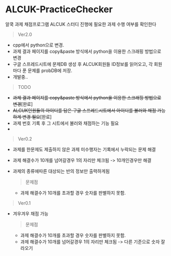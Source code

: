 

# ALCUK-PracticeChecker
알쿡 과제 채점프로그램
ALCUK 스터디 진행에 필요한 과제 수행 여부를 확인한다

> Ver2.0

 - cpp에서 python으로 변경. 
 - 과제 결과 페이지를 copy&paste 방식에서 python을 이용한 스크래핑 방법으로 변경
 - 구글 스프레드시트에 문제DB 생성 후 ALCUK회원들 ID정보를 읽어오고, 각 회원마다 푼 문제를 probDB에 저장.
 - 개발중..

> TODO

 - ~~과제 결과 페이지를 copy&paste 방식에서 python을 이용한 스크래핑 방법으로 변경~~[완료]
 - ~~ALCUK인원들의 아이디를 담은 구글 스프레드시트에서 아이디를 불러와 채점 가능 하게 변경 필요~~[완료]
 - 과제 번호 기록 후 그 시트에서 불러와 채점하는 기능 필요
 - 

> Ver0.2

 - 과제를 한문제도 제출하지 않은 과제 미수행자는 기록에서 누락되는 문제 해결
 - 과제 해결수가 10개를 넘어갈경우 1의 자리만 체크됨 -> 10개인경우만 해결
 - 과제의 종류에따른 대상되는 반의 정보만 출력하게됨

	

	> 문제점
	

	 - 과제 해결수가 10개를 초과할 경우 숫자를 판별하지 못함.

> Ver0.1

 - 겨우겨우 채점 가능

 	> 문제점
	

	 -  과제 해결수가 10개를 초과할 경우 숫자를 판별하지 못함.
	 - 과제 해결수가 10개를 넘어갈경우 1의 자리만 체크됨 -> 다른 기준으로 숫자 잘라오기
